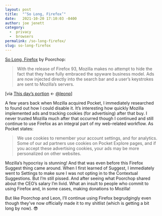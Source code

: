```yaml
---
layout: post
title:  "‘So Long, Firefox’"
date:   2021-10-20 17:10:03 -0400
author: joe jenett
category:
  -  privacy
  -  browsers
permalink: /so-long-firefox/
slug: so-long-firefox
---
```

<p><a title="Unseen Sounds: So Long, Firefox" href="https://www.unseensounds.com/weblog/posts/2021/2021-10-14-goodbye-firefox.html">So Long, Firefox</a> by Poorchop:</p>
<blockquote><p>With the release of Firefox 93, Mozilla makes no attempt to hide the fact that they have fully embraced the spyware business model. Ads are now injected directly into the search bar and a user’s keystrokes are sent to Mozilla’s servers.</p></blockquote>
<p>[via <a title="So Long, Firefox – This day’s portion" href="https://www.thisdaysportion.com/links/so-long-firefox">This day’s portion</a> &larr; <a title="Leon Paternoster at micro.blog" href="https://micro.blog/leonp">@leonp</a>]</p>
<p>A few years back when Mozilla acquired Pocket, I immediately researched to found out how I could disable it. It’s interesting how quickly Mozilla implemented ads and tracking cookies (for advertising) after that buy. I never trusted Mozilla much after that occurred though I continued and still continue to use Firefox as an integral part of my web-related workflow. As Pocket states:</p>
<blockquote><p>
We use cookies to remember your account settings, and for analytics. Some of our ad partners use cookies on Pocket Explore pages, and if you accept these advertising cookies, your ads may be more personalized on other websites.
</p></blockquote>
<p>Mozilla’s hypocrisy is stunning! And that was even before this Firefox Suggest thing came around. When I first learned of Suggest, I immediately went to Settings to make sure I was not opting in to the Contextual Suggestions. But I’m still pissed. And after seeing what Poorchop shared about the CEO’s salary I’m livid. What an insult to people who commit to using Firefox and, in some cases, making donations to Mozilla!</p>
<p>But like Poorchop and Leon, I’ll continue using Firefox begrudgingly even though they’ve now officially made it to my shitlist (which is getting a bit long by now). 😎</p>